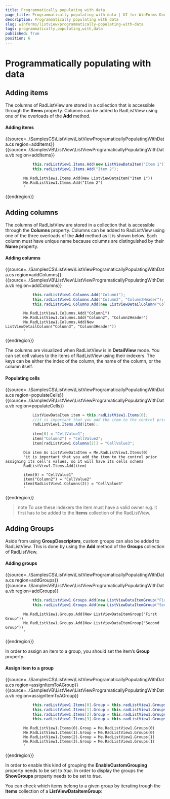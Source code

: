 ```yaml
---
title: Programmatically populating with data
page_title: Programmatically populating with data | UI for WinForms Documentation
description: Programmatically populating with data
slug: winforms/listview/programmatically-populating-with-data
tags: programmatically,populating,with,data
published: True
position: 6
---
```


# Programmatically populating with data



## Adding items

The columns of RadListView are stored in a collection that is accessible through the __Items__ property. Columns can be added to RadListView using one of the overloads of the __Add__ method.

#### Adding items

{{source=..\SamplesCS\ListView\ListViewProgramaticallyPopulatingWithData.cs region=addItems}} 
{{source=..\SamplesVB\ListView\ListViewProgramaticallyPopulatingWithData.vb region=addItems}} 

````C#
            this.radListView1.Items.Add(new ListViewDataItem("Item 1"));
            this.radListView1.Items.Add("Item 2");
````
````VB.NET
        Me.RadListView1.Items.Add(New ListViewDataItem("Item 1"))
        Me.RadListView1.Items.Add("Item 2")
        '
````

{{endregion}} 

## Adding columns

The columns of RadListView are stored in a collection that is accessible through the __Columns__ property. Columns can be added to RadListView using one of the three overloads of the __Add__ method as it is shown below. Each column must have unique name because columns are distinguished by their __Name__ property. 

#### Adding columns

{{source=..\SamplesCS\ListView\ListViewProgramaticallyPopulatingWithData.cs region=addColumns}} 
{{source=..\SamplesVB\ListView\ListViewProgramaticallyPopulatingWithData.vb region=addColumns}} 

````C#
            this.radListView1.Columns.Add("Column1");
            this.radListView1.Columns.Add("Column2", "Column2Header");
            this.radListView1.Columns.Add(new ListViewDetailColumn("Column3", "Column3Header"));
````
````VB.NET
        Me.RadListView1.Columns.Add("Column1")
        Me.RadListView1.Columns.Add("Column2", "Column2Header")
        Me.RadListView1.Columns.Add(New ListViewDetailColumn("Column3", "Column3Header"))
        '
````

{{endregion}} 

The columns are visualized when RadListView is in __DetailView__ mode. You can set cell values to the items of RadListView using their indexers. The keys can be either the index of the column, the name of the column, or the column itself.

#### Populating cells

{{source=..\SamplesCS\ListView\ListViewProgramaticallyPopulatingWithData.cs region=populateCells}} 
{{source=..\SamplesVB\ListView\ListViewProgramaticallyPopulatingWithData.vb region=populateCells}} 

````C#
            ListViewDataItem item = this.radListView1.Items[0];
            //it is important that you add the item to the control prior assigning its cell's values, so it will have its cells schema
            radListView1.Items.Add(item);
            
            item[0] = "CellValue1";
            item["Column2"] = "CellValue2";
            item[radListView1.Columns[2]] = "CellValue3";
````
````VB.NET
        Dim item As ListViewDataItem = Me.RadListView1.Items(0)
        'it is important that you add the item to the control prior assigning its cell's values, so it will have its cells schema
        RadListView1.Items.Add(item)

        item(0) = "CellValue1"
        item("Column2") = "CellValue2"
        item(RadListView1.Columns(2)) = "CellValue3"
        '
````

{{endregion}} 

>note To use these indexers the item must have a valid owner e.g. it first has to be added to the __Items__ collection of the RadListView.
>


## Adding Groups

Aside from using __GroupDescriptors__, custom groups can also be added to RadListView. This is done by using the __Add__ method of the __Groups__ collection of RadListView.

#### Adding groups

{{source=..\SamplesCS\ListView\ListViewProgramaticallyPopulatingWithData.cs region=addGroups}} 
{{source=..\SamplesVB\ListView\ListViewProgramaticallyPopulatingWithData.vb region=addGroups}} 

````C#
            this.radListView1.Groups.Add(new ListViewDataItemGroup("First Group"));
            this.radListView1.Groups.Add(new ListViewDataItemGroup("Second Group"));
````
````VB.NET
        Me.RadListView1.Groups.Add(New ListViewDataItemGroup("First Group"))
        Me.RadListView1.Groups.Add(New ListViewDataItemGroup("Second Group"))
        '
````

{{endregion}} 

In order to assign an item to a group, you should set the item’s __Group__ property:

#### Assign item to a group

{{source=..\SamplesCS\ListView\ListViewProgramaticallyPopulatingWithData.cs region=assignItemToAGroup}} 
{{source=..\SamplesVB\ListView\ListViewProgramaticallyPopulatingWithData.vb region=assignItemToAGroup}} 

````C#
            this.radListView1.Items[0].Group = this.radListView1.Groups[0];
            this.radListView1.Items[1].Group = this.radListView1.Groups[0];
            this.radListView1.Items[2].Group = this.radListView1.Groups[1];
            this.radListView1.Items[3].Group = this.radListView1.Groups[1];
````
````VB.NET
        Me.RadListView1.Items(0).Group = Me.RadListView1.Groups(0)
        Me.RadListView1.Items(1).Group = Me.RadListView1.Groups(0)
        Me.RadListView1.Items(2).Group = Me.RadListView1.Groups(1)
        Me.RadListView1.Items(3).Group = Me.RadListView1.Groups(1)
        '
````

{{endregion}} 

In order to enable this kind of grouping the __EnableCustomGrouping__ property needs to be set to *true*. In order to display the groups the __ShowGroups__ property needs to be set to *true*.
		

You can check which items belong to a given group by iterating trough the __Items__ collection of a __ListViewDataItemGroup__:
		
